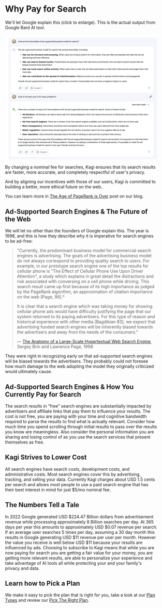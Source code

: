 # Why Pay for Search

We'll let Google explain this (click to enlarge). This is the actual output from Google Bard AI tool.

[![Google ad for Kagi](media/ad.png)](https://help.kagi.com/assets/ad.554fa2a5.png)

By charging a nominal fee for searches, Kagi ensures that its search results are faster, more accurate, and completely respectful of
user's privacy.

And by aligning our incentives with those of our users, Kagi is committed to building a better, more ethical future
on the web..

You can learn more in [The Age of PageRank is Over](https://blog.kagi.com/age-pagerank-over) post on our blog.

## Ad-Supported Search Engines & The Future of the Web

We will let no other than the founders of Google explain this. The year is 1998, and this is how they describe why it is imperative for search engines to be ad-free:

> "Currently, the predominant business model for commercial search engines is advertising. The goals of the advertising business model do not always correspond to providing quality search to users. For example, in our prototype search engine one of the top results for cellular phone is "The Effect of Cellular Phone Use Upon Driver Attention", a study which explains in great detail the distractions and risk associated with conversing on a cell phone while driving. This search result came up first because of its high importance as judged by the PageRank algorithm, an approximation of citation importance on the web [Page, 98].*
>
> It is clear that a search engine which was taking money for showing cellular phone ads would have difficulty justifying the page that our system returned to its paying advertisers. For this type of reason and historical experience with other media [Bagdikian 83], we expect that advertising funded search engines will be inherently biased towards the advertisers and away from the needs of the consumers."
>
> — [The Anatomy of a Large-Scale Hypertextual Web Search Engine](http://infolab.stanford.edu/pub/papers/google.pdf), Sergey Brin and Lawrence Page, 1998

They were right in recognizing early on that ad-supported search engines will be biased towards the advertisers. They probably could not foresee how much damage to the web adopting the model they originally criticized would ultimately cause.

## Ad-Supported Search Engines & How You Currently Pay for Search

The search results in "free" search engines are substantially impacted by advertisers and affiliate links that pay them to influence your results. The cost is not free, you are paying with your time and cognitive bandwidth required to parse the results to find what is actually relevant. Consider how much time you spend scrolling through initial results to pass over the results you know are meaningless. Also consider the personal information you are sharing and losing control of as you use the search services that present themselves as free.  

## Kagi Strives to Lower Cost

All search engines have search costs, development costs, and administrative costs. Most search engines cover this by advertising, tracking, and selling your data. Currently Kagi charges about USD 1.5 cents per search and allows most people to use a paid search engine that has their best interest in mind for just $5/mo nominal fee.

## The Numbers Tell a Tale

In 2022 Google generated USD $224.47 Billion dollars from advertisement revenue while processing approximately 8 Billion searches per day. At 365 days per year this amounts to approximately USD $0.07 revenue per search. If an average user searches 5 times per day, assuming a 30 day month this results in Google generating USD $11 revenue per user per month. However the value you receive is well below USD $11 because your results are influenced by ads. Choosing to subscribe to Kagi means that while you are now paying for search you are getting a fair value for your money, you are getting more relevant results, are able to personalize your experience and take advantage of AI tools all while protecting your and your family's privacy and data.

## Learn how to Pick a Plan

We make it easy to pick the plan that is right for you, take a look at our [Plan Types](./plans/plan-types.md) and review our [Pick The Right Plan](./plans/pick-the-plan.md).
